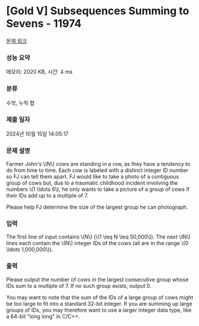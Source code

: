 # [Gold V] Subsequences Summing to Sevens - 11974 

[문제 링크](https://www.acmicpc.net/problem/11974) 

### 성능 요약

메모리: 2020 KB, 시간: 4 ms

### 분류

수학, 누적 합

### 제출 일자

2024년 10월 15일 14:05:17

### 문제 설명

<p>Farmer John's \(N\) cows are standing in a row, as they have a tendency to do from time to time. Each cow is labeled with a distinct integer ID number so FJ can tell them apart. FJ would like to take a photo of a contiguous group of cows but, due to a traumatic childhood incident involving the numbers \(1 \ldots 6\), he only wants to take a picture of a group of cows if their IDs add up to a multiple of 7.</p>

<p>Please help FJ determine the size of the largest group he can photograph.</p>

### 입력 

 <p>The first line of input contains \(N\) (\(1 \leq N \leq 50,000\)). The next \(N\) lines each contain the \(N\) integer IDs of the cows (all are in the range \(0 \ldots 1,000,000\)).</p>

### 출력 

 <p>Please output the number of cows in the largest consecutive group whose IDs sum to a multiple of 7. If no such group exists, output 0.</p>

<p>You may want to note that the sum of the IDs of a large group of cows might be too large to fit into a standard 32-bit integer. If you are summing up large groups of IDs, you may therefore want to use a larger integer data type, like a 64-bit "long long" in C/C++.</p>

